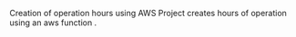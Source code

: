 Creation of operation hours using AWS 
Project  creates hours of operation using an aws function  .

